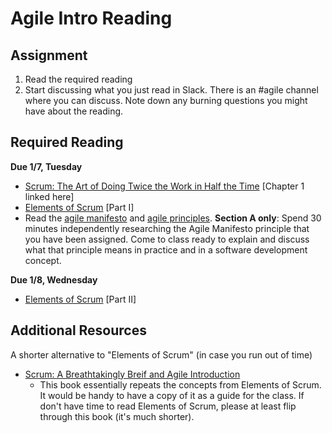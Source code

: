 # Agile Intro Reading

## Assignment

1. Read the required reading
2. Start discussing what you just read in Slack. There is an #agile channel where you can discuss. Note down any burning questions you might have about the reading.

## Required Reading

**Due 1/7, Tuesday**

- [Scrum: The Art of Doing Twice the Work in Half the Time](https://www.agileleanhouse.com/lib/lib/News/More_Praise_for_Scrum_The_Art_of_Doing_T.pdf) [Chapter 1 linked here]
- [Elements of Scrum](https://www.amazon.com/Elements-Scrum-Chris-Sims-ebook/dp/B004O0U74Q/ref=sr_1_2?s=digital-text&ie=UTF8&qid=1546492282&sr=1-2&keywords=elements+of+scrum) [Part I]
- Read the [agile manifesto](https://agilemanifesto.org/) and [agile principles](https://agilemanifesto.org/principles.html). **Section A only**: Spend 30 minutes independently researching the Agile Manifesto principle that you have been assigned. Come to class ready to explain and discuss what that principle means in practice and in a software development concept. 

 **Due 1/8, Wednesday**
 - [Elements of Scrum](https://www.amazon.com/Elements-Scrum-Chris-Sims-ebook/dp/B004O0U74Q/ref=sr_1_2?s=digital-text&ie=UTF8&qid=1546492282&sr=1-2&keywords=elements+of+scrum) [Part II] 

## Additional Resources

A shorter alternative to "Elements of Scrum" (in case you run out of time)

- [Scrum: A Breathtakingly Breif and Agile Introduction](https://www.amazon.com/dp/B007P5N8D4/ref=dp-kindle-redirect?_encoding=UTF8&btkr=1)
	- This book essentially repeats the concepts from Elements of Scrum. It would be handy to have a copy of it as a guide for the class. If don't have time to read Elements of Scrum, please at least flip through this book (it's much shorter).
